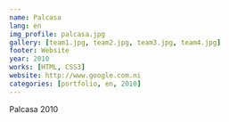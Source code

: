 ```yaml
---
name: Palcasa
lang: en
img_profile: palcasa.jpg
gallery: [team1.jpg, team2.jpg, team3.jpg, team4.jpg]
footer: Website
year: 2010
works: [HTML, CSS3]
website: http://www.google.com.ni
categories: [portfolio, en, 2010]
---
```

Palcasa 2010